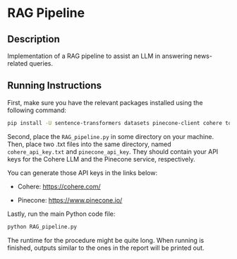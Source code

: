 # RAG Pipeline
## Description
Implementation of a RAG pipeline to assist an LLM in answering news-related queries.

## Running Instructions
First, make sure you have the relevant packages installed using the following command:

```bash
pip install -U sentence-transformers datasets pinecone-client cohere tqdm
```

Second, place the ```RAG_pipeline.py``` in some directory on your machine. Then, place two .txt files into the same directory, named ```cohere_api_key.txt``` and ```pinecone_api_key```. They should contain your API keys for the Cohere LLM and the Pinecone service, respectively.

You can generate those API keys in the links below:

- Cohere: https://cohere.com/

- Pinecone: https://www.pinecone.io/

Lastly, run the main Python code file:

```bash
python RAG_pipeline.py
```

The runtime for the procedure might be quite long. When running is finished, outputs similar to the ones in the report will be printed out.
